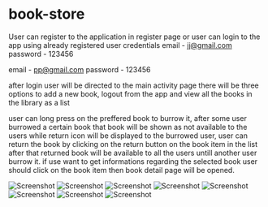 # book-store

User can register to the application in register page or user can login to the app using already registered user credentials
email - jj@gmail.com
password - 123456

email - pp@gmail.com
password - 123456

after login user will be directed to the main activity page there will be three options to add a new book, logout from the app and view all the books in the library as a list

user can long press on the preffered book to burrow it, after some user burrowed a certain book that book will be shown as not available to the users while return icon will be displayed to the burrowed user, user can return the book by clicking on the return button on the book item in the list after that returned book will be available to all the users untill another user burrow it. if use want to get informations regarding the selected book user should click on the book item then book detail page will be opened.

![Screenshot](screenshots/Screenshot_1.png)
![Screenshot](screenshots/Screenshot_2.png)
![Screenshot](screenshots/Screenshot_3.png)
![Screenshot](screenshots/Screenshot_4.png)
![Screenshot](screenshots/Screenshot_5.png)
![Screenshot](screenshots/Screenshot_6.png)
![Screenshot](screenshots/Screenshot_7.png)
![Screenshot](screenshots/Screenshot_8.png)


